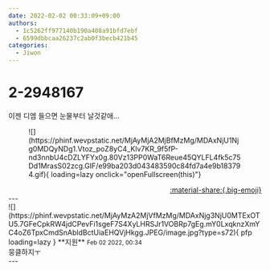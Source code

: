 ```yaml
---
date: 2022-02-02 00:33:09+09:00
authors:
  - 1c5262ff977140b190a408a91bfd7ebf
  - 6599dbbcaa26237c2ab0f3becb421b45
categories:
  - Jiwon
---
```


# 2-2948167

<div class="post-container" markdown="1">
<div class="content-container md-sidebar__scrollwrap" markdown="1">

이젠 디엠 들으면 눈물부터 날것같애...
<figure markdown="1">
![](https://phinf.wevpstatic.net/MjAyMjA2MjBfMzMg/MDAxNjU1Njg0MDQyNDg1.Vtoz_poZ8yC4_Klv7KR_9f5fP-nd3nnbU4cDZLYFYx0g.80Vz13PP0WaT6Reue45QYLFL4fk5c75Dd1MrasS02zcg.GIF/e99ba203d043483590c84fd7a4e9b183794.gif){ loading=lazy onclick="openFullscreen(this)"}
</figure>


</div>
</div>

<div style="text-align: right;" markdown="1">
<a href="https://weverse.io/fromis9/fanpost/2-2948167" style="text-align: right;">:material-share:{.big-emoji}</a>
</div>
---

<div class="comments-container md-sidebar__scrollwrap" markdown="1">
<div class="comment" markdown="1">
<div class='id-container' markdown="1">
![](https://phinf.wevpstatic.net/MjAyMzA2MjVfMzMg/MDAxNjg3NjU0MTExOTU5.7GFeCpkRW4jdCPevFi1sgeF7S4XyLHRSJr1VOBRp7gEg.mY0LxqknzXmYC4oZ6TpxCmdSnAbldBctUiaEHQVjHkgg.JPEG/image.jpg?type=s72){ pfp loading=lazy }
**<span class="artist">지원</span>** <small>Feb 02 2022, 00:34</small><br>
</div>
<div class='comment-body' markdown="1">
뭉클하지ㅜ
</div>
</div>
</div>
---
